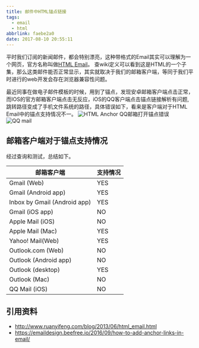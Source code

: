 ```yaml
---
title: 邮件中HTML锚点链接
tags:
  - email
  - html
abbrlink: faebe2a0
date: 2017-08-10 20:55:11
---
```

> 
平时我们订阅的新闻邮件，都会特别漂亮，这种带格式的Email其实可以理解为一个网页，官方名称叫做[HTML Email](https://en.wikipedia.org/wiki/HTML_email)。
查wiki定义可以看到这是HTML的一个子集，那么这类邮件能否正常显示，其实就取决于我们的邮箱客户端，等同于我们平时进行的web开发会存在浏览器兼容性问题。

最近同事在做电子邮件模板的时候，用到了锚点，发现安卓邮箱客户端点击正常，而IOS的官方邮箱客户端点击无反应，iOS的QQ客户端点击锚点链接解析有问题,跳转路径变成了手机文件系统的路径，具体错误如下，看来是客户端对于HTML Email中的锚点支持情况不一。
![HTML Anchor](http://static.1991421.cn/blog/2017-08-10-133346.jpg)
QQ邮箱打开锚点错误
![QQ mail](http://static.1991421.cn/blog/2017-08-10-135235.jpg)
## 邮箱客户端对于锚点支持情况
经过查询和测试，总结如下。

邮箱客户端 | 支持情况
---- | ---
Gmail (Web) | YES
Gmail (Android app) |  YES
Inbox by Gmail (Android app) | YES 
Gmail (iOS app) | NO
Apple Mail (iOS) | NO
Apple Mail (Mac) | YES
Yahoo! Mail(Web) | YES
Outlook.com (Web) | NO
Outlook (Android app) |	NO
Outlook (desktop) | YES
Outlook (Mac) | NO
QQ Mail (iOS) | NO

## 引用资料
+ http://www.ruanyifeng.com/blog/2013/06/html_email.html
+ https://emaildesign.beefree.io/2016/09/how-to-add-anchor-links-in-email/
